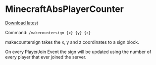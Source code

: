 # MinecraftAbsPlayerCounter

[Download latest](https://github.com/Frank-Mayer/MinecraftAbsPlayerCounter/releases/latest)

Command:
`/makecountersign {x} {y} {z}`

makecountersign takes the x, y and z coordinates to a sign block.

On every PlayerJoin Event the sign will be updated using the number of every player that ever joined the server.
